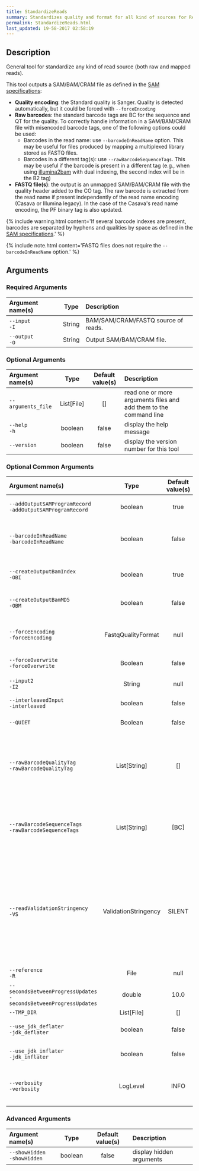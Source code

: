 ```yaml
---
title: StandardizeReads
summary: Standardizes quality and format for all kind of sources for ReadTools.
permalink: StandardizeReads.html
last_updated: 19-58-2017 02:58:19
---
```


## Description

General tool for standardize any kind of read source (both raw and mapped reads).

 <p>This tool outputs a SAM/BAM/CRAM file as defined in the
 <a href="http://samtools.github.io/hts-specs/SAMv1.pdf">SAM specifications</a>:</p>

 <ul>

 <li><b>Quality encoding</b>: the Standard quality is Sanger. Quality is detected automatically,
 but it could be forced with <code>--forceEncoding</code></li>

 <li><b>Raw barcodes</b>: the standard barcode tags are BC for the sequence and QT for the
 quality. To correctly handle information in a SAM/BAM/CRAM file with misencoded barcode tags,
 one of the following options could be used:

 <ul>

 <li>Barcodes in the read name: use <code>--barcodeInReadName</code> option. This may be useful
 for files produced by mapping a multiplexed library stored as FASTQ files. </li>

 <li>Barcodes in a different tag(s): use <code>--rawBarcodeSequenceTags</code>. This may be
 useful
 if the barcode is present in a different tag (e.g., when using <a
 href="http://gq1.github.io/illumina2bam/">illumina2bam</a> with
 dual indexing, the second index will be in the B2 tag)</li>

 </ul></li>

 <li><b>FASTQ file(s)</b>: the output is an unmapped SAM/BAM/CRAM file with the quality header
 added to the CO tag. The raw barcode is extracted from the read name if present independently of
 the read name encoding (Casava or Illumina legacy).
 In the case of the Casava's read name encoding, the PF binary tag is also updated.</li>

 </ul>

{% include warning.html content='If several barcode indexes are present, barcodes are separated by hyphens and
 qualities by space as defined in the <a href="http://samtools.github.io/hts-specs/SAMv1.pdf">SAM
 specifications</a>.' %}

{% include note.html content='FASTQ files does not require the <code>--barcodeInReadName</code> option.' %}

## Arguments

### Required Arguments

| Argument name(s) | Type | Description |
| :--------------- | :--: | :------ |
| `--input`<br/>`-I` | String | BAM/SAM/CRAM/FASTQ source of reads. |
| `--output`<br/>`-O` | String | Output SAM/BAM/CRAM file. |

### Optional Arguments

| Argument name(s) | Type | Default value(s) | Description |
| :--------------- | :--: | :--------------: | :------ |
| `--arguments_file` | List[File] | [] | read one or more arguments files and add them to the command line |
| `--help`<br/>`-h` | boolean | false | display the help message |
| `--version` | boolean | false | display the version number for this tool |

### Optional Common Arguments

| Argument name(s) | Type | Default value(s) | Description |
| :--------------- | :--: | :--------------: | :------ |
| `--addOutputSAMProgramRecord`<br/>`-addOutputSAMProgramRecord` | boolean | true | If true, adds a PG tag to created SAM/BAM/CRAM files. |
| `--barcodeInReadName`<br/>`-barcodeInReadName` | boolean | false | Use the barcode encoded in SAM/BAM/CRAM read names. Note: this is not necessary for input FASTQ files. |
| `--createOutputBamIndex`<br/>`-OBI` | boolean | true | If true, create a BAM/CRAM index when writing a coordinate-sorted BAM/CRAM file. |
| `--createOutputBamMD5`<br/>`-OBM` | boolean | false | If true, create a MD5 digest for any BAM/SAM/CRAM file created |
| `--forceEncoding`<br/>`-forceEncoding` | FastqQualityFormat | null | Force original quality encoding of the input files.<br/><br/><b>Possible values:</b> <i>Solexa</i>, <i>Illumina</i>, <i>Standard</i> |
| `--forceOverwrite`<br/>`-forceOverwrite` | Boolean | false | Force output overwriting if it exists |
| `--input2`<br/>`-I2` | String | null | BAM/SAM/CRAM/FASTQ the second source of reads (if pair-end). |
| `--interleavedInput`<br/>`-interleaved` | boolean | false | Interleaved input. |
| `--QUIET` | Boolean | false | Whether to suppress job-summary info on System.err. |
| `--rawBarcodeQualityTag`<br/>`-rawBarcodeQualityTag` | List[String] | [] | Use the qualities encoded in this tag(s) as raw barcode qualities. Requires --rawBarcodeSequenceTags. WARNING: this tag(s) will be removed/updated as necessary. |
| `--rawBarcodeSequenceTags`<br/>`-rawBarcodeSequenceTags` | List[String] | [BC] | Include the barcodes encoded in this tag(s) in the read name. Note: this is not necessary for input FASTQ files. WARNING: this tag(s) will be removed/updated as necessary. |
| `--readValidationStringency`<br/>`-VS` | ValidationStringency | SILENT | Validation stringency for all SAM/BAM/CRAM files read by this program. The default stringency value SILENT can improve performance when processing a BAM file in which variable-length data (read, qualities, tags) do not otherwise need to be decoded.<br/><br/><b>Possible values:</b> <i>STRICT</i>, <i>LENIENT</i>, <i>SILENT</i> |
| `--reference`<br/>`-R` | File | null | Reference sequence file. Required for CRAM input. |
| `--secondsBetweenProgressUpdates`<br/>`-secondsBetweenProgressUpdates` | double | 10.0 | Output traversal statistics every time this many seconds elapse. |
| `--TMP_DIR` | List[File] | [] | Undocumented option |
| `--use_jdk_deflater`<br/>`-jdk_deflater` | boolean | false | Whether to use the JdkDeflater (as opposed to IntelDeflater) |
| `--use_jdk_inflater`<br/>`-jdk_inflater` | boolean | false | Whether to use the JdkInflater (as opposed to IntelInflater) |
| `--verbosity`<br/>`-verbosity` | LogLevel | INFO | Control verbosity of logging.<br/><br/><b>Possible values:</b> <i>ERROR</i>, <i>WARNING</i>, <i>INFO</i>, <i>DEBUG</i> |

### Advanced Arguments

| Argument name(s) | Type | Default value(s) | Description |
| :--------------- | :--: | :--------------: | :------ |
| `--showHidden`<br/>`-showHidden` | boolean | false | display hidden arguments |


